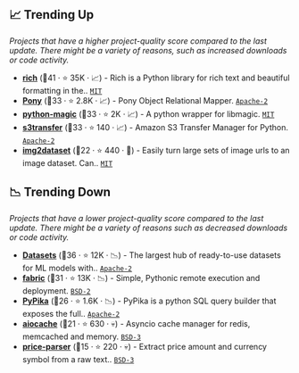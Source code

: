 ## 📈 Trending Up

_Projects that have a higher project-quality score compared to the last update. There might be a variety of reasons, such as increased downloads or code activity._

- <b><a href="https://github.com/Textualize/rich">rich</a></b> (🥇41 ·  ⭐ 35K · 📈) - Rich is a Python library for rich text and beautiful formatting in the.. <code><a href="http://bit.ly/34MBwT8">MIT</a></code>
- <b><a href="https://github.com/ponyorm/pony">Pony</a></b> (🥈33 ·  ⭐ 2.8K · 📈) - Pony Object Relational Mapper. <code><a href="http://bit.ly/3nYMfla">Apache-2</a></code>
- <b><a href="https://github.com/ahupp/python-magic">python-magic</a></b> (🥈33 ·  ⭐ 2K · 📈) - A python wrapper for libmagic. <code><a href="http://bit.ly/34MBwT8">MIT</a></code>
- <b><a href="https://github.com/boto/s3transfer">s3transfer</a></b> (🥈33 ·  ⭐ 140 · 📈) - Amazon S3 Transfer Manager for Python. <code><a href="http://bit.ly/3nYMfla">Apache-2</a></code>
- <b><a href="https://github.com/rom1504/img2dataset">img2dataset</a></b> (🥉22 ·  ⭐ 440 · 🐣) - Easily turn large sets of image urls to an image dataset. Can.. <code><a href="http://bit.ly/34MBwT8">MIT</a></code>

## 📉 Trending Down

_Projects that have a lower project-quality score compared to the last update. There might be a variety of reasons such as decreased downloads or code activity._

- <b><a href="https://github.com/huggingface/datasets">Datasets</a></b> (🥇36 ·  ⭐ 12K · 📉) - The largest hub of ready-to-use datasets for ML models with.. <code><a href="http://bit.ly/3nYMfla">Apache-2</a></code>
- <b><a href="https://github.com/fabric/fabric">fabric</a></b> (🥉31 ·  ⭐ 13K · 📉) - Simple, Pythonic remote execution and deployment. <code><a href="http://bit.ly/3rqEWVr">BSD-2</a></code>
- <b><a href="https://github.com/kayak/pypika">PyPika</a></b> (🥉26 ·  ⭐ 1.6K · 📉) - PyPika is a python SQL query builder that exposes the full.. <code><a href="http://bit.ly/3nYMfla">Apache-2</a></code>
- <b><a href="https://github.com/aio-libs/aiocache">aiocache</a></b> (🥉21 ·  ⭐ 630 · 💀) - Asyncio cache manager for redis, memcached and memory. <code><a href="http://bit.ly/3aKzpTv">BSD-3</a></code>
- <b><a href="https://github.com/scrapinghub/price-parser">price-parser</a></b> (🥉15 ·  ⭐ 220 · 💀) - Extract price amount and currency symbol from a raw text.. <code><a href="http://bit.ly/3aKzpTv">BSD-3</a></code>

